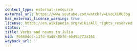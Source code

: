 ```yaml
---
content_type: external-resource
external_url: https://www.youtube.com/watch?v=LvoLXE0U5og
has_external_license_warning: true
license: https://en.wikipedia.org/wiki/All_rights_reserved
status: ''
title: Verbs and nouns in Julia
uid: 76668dcc-11fd-4ad8-85fd-6b49b772a161
wayback_url: ''
---
```

